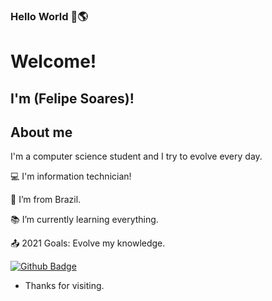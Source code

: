 
### Hello World 👋🌎


# Welcome!

 

## I'm (Felipe Soares)!

## About me
<p> I'm a computer science student and I try to evolve every day. </p>

 

:computer: I'm information technician!           

:house_with_garden: I’m from Brazil.

:books: I’m currently learning everything.

:outbox_tray: 2021 Goals: Evolve my knowledge.                                   
 



[![Github Badge](https://img.shields.io/badge/-Github-000?style=flat-square&logo=Github&logoColor=white&link=LINK_GIT)](https://github.com/chucksoares)



- Thanks for visiting.

